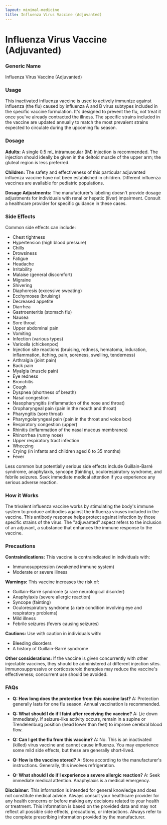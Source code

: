 ```yaml
---
layout: minimal-medicine
title: Influenza Virus Vaccine (Adjuvanted)
---
```


# Influenza Virus Vaccine (Adjuvanted)
### Generic Name
Influenza Virus Vaccine (Adjuvanted)

### Usage
This inactivated influenza vaccine is used to actively immunize against influenza (the flu) caused by influenza A and B virus subtypes included in the specific vaccine formulation.  It's designed to prevent the flu, not treat it once you've already contracted the illness.  The specific strains included in the vaccine are updated annually to match the most prevalent strains expected to circulate during the upcoming flu season.

### Dosage
**Adults:** A single 0.5 mL intramuscular (IM) injection is recommended.  The injection should ideally be given in the deltoid muscle of the upper arm; the gluteal region is less preferred.

**Children:**  The safety and effectiveness of this particular adjuvanted influenza vaccine have not been established in children.  Different influenza vaccines are available for pediatric populations.

**Dosage Adjustments:** The manufacturer's labeling doesn't provide dosage adjustments for individuals with renal or hepatic (liver) impairment.  Consult a healthcare provider for specific guidance in these cases.


### Side Effects
Common side effects can include:

*   Chest tightness
*   Hypertension (high blood pressure)
*   Chills
*   Drowsiness
*   Fatigue
*   Headache
*   Irritability
*   Malaise (general discomfort)
*   Migraine
*   Shivering
*   Diaphoresis (excessive sweating)
*   Ecchymoses (bruising)
*   Decreased appetite
*   Diarrhea
*   Gastroenteritis (stomach flu)
*   Nausea
*   Sore throat
*   Upper abdominal pain
*   Vomiting
*   Infection (various types)
*   Varicella (chickenpox)
*   Injection site reactions (bruising, redness, hematoma, induration, inflammation, itching, pain, soreness, swelling, tenderness)
*   Arthralgia (joint pain)
*   Back pain
*   Myalgia (muscle pain)
*   Eye redness
*   Bronchitis
*   Cough
*   Dyspnea (shortness of breath)
*   Nasal congestion
*   Nasopharyngitis (inflammation of the nose and throat)
*   Oropharyngeal pain (pain in the mouth and throat)
*   Pharyngitis (sore throat)
*   Pharyngolaryngeal pain (pain in the throat and voice box)
*   Respiratory congestion (upper)
*   Rhinitis (inflammation of the nasal mucous membranes)
*   Rhinorrhea (runny nose)
*   Upper respiratory tract infection
*   Wheezing
*   Crying (in infants and children aged 6 to 35 months)
*   Fever


Less common but potentially serious side effects include Guillain-Barré syndrome, anaphylaxis, syncope (fainting), oculorespiratory syndrome, and febrile seizures.  Seek immediate medical attention if you experience any serious adverse reaction.

### How it Works
The trivalent influenza vaccine works by stimulating the body's immune system to produce antibodies against the influenza viruses included in the vaccine. This antibody response helps protect against infection by those specific strains of the virus. The "adjuvanted" aspect refers to the inclusion of an adjuvant, a substance that enhances the immune response to the vaccine.

### Precautions
**Contraindications:** This vaccine is contraindicated in individuals with:

*   Immunosuppression (weakened immune system)
*   Moderate or severe illness


**Warnings:** This vaccine increases the risk of:

*   Guillain-Barré syndrome (a rare neurological disorder)
*   Anaphylaxis (severe allergic reaction)
*   Syncope (fainting)
*   Oculorespiratory syndrome (a rare condition involving eye and respiratory problems)
*   Mild illness
*   Febrile seizures (fevers causing seizures)


**Cautions:** Use with caution in individuals with:

*   Bleeding disorders
*   A history of Guillain-Barré syndrome


**Other considerations:** If the vaccine is given concurrently with other injectable vaccines, they should be administered at different injection sites.  Immunosuppressive or corticosteroid therapies may reduce the vaccine's effectiveness; concurrent use should be avoided.

### FAQs

*   **Q: How long does the protection from this vaccine last?**  A: Protection generally lasts for one flu season.  Annual vaccination is recommended.

*   **Q: What should I do if I faint after receiving the vaccine?**  A: Lie down immediately.  If seizure-like activity occurs, remain in a supine or Trendelenburg position (head lower than feet) to improve cerebral blood flow.

*   **Q: Can I get the flu from this vaccine?** A: No. This is an inactivated (killed) virus vaccine and cannot cause influenza.  You may experience some mild side effects, but these are generally short-lived.

*   **Q: How is the vaccine stored?**  A: Store according to the manufacturer's instructions.  Generally, this involves refrigeration.

*   **Q: What should I do if I experience a severe allergic reaction?**  A: Seek immediate medical attention.  Anaphylaxis is a medical emergency.


**Disclaimer:** This information is intended for general knowledge and does not constitute medical advice. Always consult your healthcare provider for any health concerns or before making any decisions related to your health or treatment.  This information is based on the provided data and may not reflect all possible side effects, precautions, or interactions. Always refer to the complete prescribing information provided by the manufacturer.
